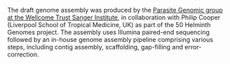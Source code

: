 [//]: # (Created by ./bin/manage_files.pl from ./species/Ascaris_lumbricoides/PRJEB4950/Ascaris_lumbricoides_PRJEB4950.assembly.html on Thu Jun 11 13:43:22 2020)
The draft genome assembly was produced by the [Parasite Genomic group at the Wellcome Trust Sanger Institute](http://www.sanger.ac.uk/research/projects/parasitegenomics/), in collaboration with Philip Cooper (Liverpool School of Tropical Medicine, UK) as part of the 50 Helminth Genomes project. The assembly uses Illumina paired-end sequencing followed by an in-house genome assembly pipeline comprising various steps, including contig assembly, scaffolding, gap-filling and error-correction.
